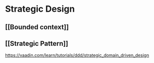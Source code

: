 # Strategic Design
## [[Bounded context]]
## [[Strategic Pattern]]

https://vaadin.com/learn/tutorials/ddd/strategic_domain_driven_design